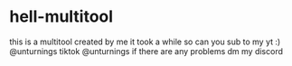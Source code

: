 # hell-multitool
this is a multitool created by me it took a while so can you sub to my yt :) @unturnings
tiktok @unturnings if there are any problems dm my discord
